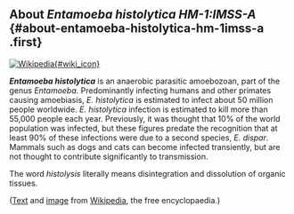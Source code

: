 About *Entamoeba histolytica HM-1:IMSS-A* {#about-entamoeba-histolytica-hm-1imss-a .first}
-----------------------------------------

[![Wikipedia](/img/wikipedia_logo_v2_en.png){#wiki_icon}](http://en.wikipedia.org/wiki/Entamoeba_histolytica)

***Entamoeba histolytica*** is an anaerobic parasitic amoebozoan, part
of the genus *Entamoeba*. Predominantly infecting humans and other
primates causing amoebiasis, *E. histolytica* is estimated to infect
about 50 million people worldwide. *E. histolytica* infection is
estimated to kill more than 55,000 people each year. Previously, it was
thought that 10% of the world population was infected, but these figures
predate the recognition that at least 90% of these infections were due
to a second species, *E. dispar*. Mammals such as dogs and cats can
become infected transiently, but are not thought to contribute
significantly to transmission.

The word *histolysis* literally means disintegration and dissolution of
organic tissues.

([Text](http://en.wikipedia.org/wiki/Entamoeba_histolytica) and
[image](https://commons.wikimedia.org/wiki/File:Entamoeba_histolytica.jpg)
from [Wikipedia](http://en.wikipedia.org/), the free encyclopaedia.)

